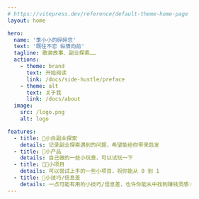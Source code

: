 ```yaml
---
# https://vitepress.dev/reference/default-theme-home-page
layout: home

hero:
  name: '季小小的碎碎念'
  text: '既往不恋 纵情向前'
  tagline: 散装故事、副业探索……
  actions:
    - theme: brand
      text: 开始阅读
      link: /docs/side-hustle/preface
    - theme: alt
      text: 关于我
      link: /docs/about
  image:
    src: /logo.png
    alt: logo

features:
  - title: 📖小白副业探索
    details: 记录副业探索遇到的问题，希望能给你带来启发
  - title: 👾小产品
    details: 自己做的一些小玩意，可以试玩一下
  - title: 🧑‍💻小项目
    details: 可以尝试上手的一些小项目，祝你能从 0 到 1
  - title: 🤫小技巧/信息差
    details: 一点可能有用的小技巧/信息差，也许你能从中找到赚钱灵感💡
---
```

